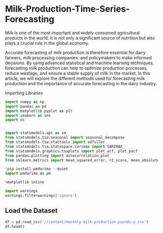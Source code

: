 # Milk-Production-Time-Series-Forecasting

Milk is one of the most important and widely consumed agricultural products in the world. It is not only a significant source of nutrition but also plays a crucial role in the global economy.

Accurate forecasting of milk production is therefore essential for dairy farmers, milk processing companies, and policymakers to make informed decisions. By using advanced statistical and machine learning techniques, forecasting milk production can help to optimize production processes, reduce wastage, and ensure a stable supply of milk in the market. In this article, we will explore the different methods used for forecasting milk production and the importance of accurate forecasting in the dairy industry.

Importing Libraries 

```python
import numpy as np
import pandas as pd
import matplotlib.pyplot as plt
import seaborn as sns
import os


import statsmodels.api as sm
from statsmodels.tsa.seasonal import seasonal_decompose
from statsmodels.tsa.stattools import adfuller
from statsmodels.tsa.statespace.sarimax import SARIMAX
from statsmodels.graphics.tsaplots import plot_acf, plot_pacf
from pandas.plotting import autocorrelation_plot
from sklearn.metrics import mean_squared_error, r2_score, mean_absolute_error, median_absolute_error, mean_squared_log_error

!pip install pmdarima --quiet
import pmdarima as pm

%matplotlib inline

import warnings
warnings.filterwarnings('ignore')
```

## Load the Dataset

```python
df = pd.read_csv('//content/monthly-milk-production-pounds-p.csv')
df.head()
```


